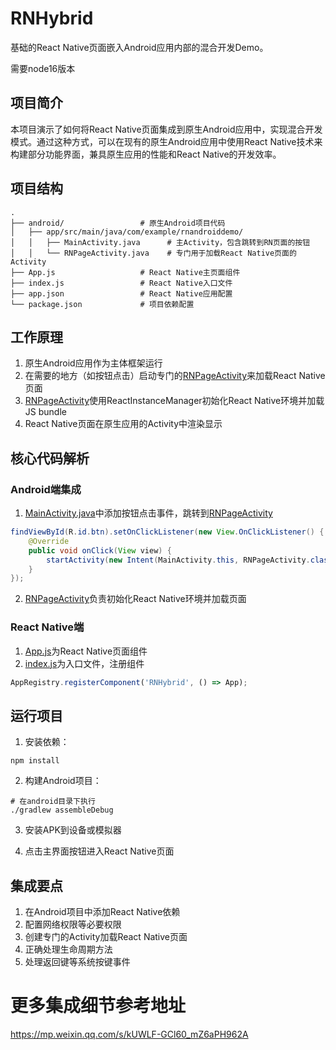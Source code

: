 # RNHybrid

基础的React Native页面嵌入Android应用内部的混合开发Demo。

需要node16版本

## 项目简介

本项目演示了如何将React Native页面集成到原生Android应用中，实现混合开发模式。通过这种方式，可以在现有的原生Android应用中使用React Native技术来构建部分功能界面，兼具原生应用的性能和React Native的开发效率。

## 项目结构

```
.
├── android/                 # 原生Android项目代码
│   ├── app/src/main/java/com/example/rnandroiddemo/
│   │   ├── MainActivity.java      # 主Activity，包含跳转到RN页面的按钮
│   │   └── RNPageActivity.java    # 专门用于加载React Native页面的Activity
├── App.js                   # React Native主页面组件
├── index.js                 # React Native入口文件
├── app.json                 # React Native应用配置
└── package.json             # 项目依赖配置
```

## 工作原理

1. 原生Android应用作为主体框架运行
2. 在需要的地方（如按钮点击）启动专门的[RNPageActivity](file:///Users/zhaoyudong/IdeaProjects/RNHybrid/android/app/src/main/java/com/example/rnandroiddemo/RNPageActivity.java#L13-L69)来加载React Native页面
3. [RNPageActivity](file:///Users/zhaoyudong/IdeaProjects/RNHybrid/android/app/src/main/java/com/example/rnandroiddemo/RNPageActivity.java#L13-L69)使用ReactInstanceManager初始化React Native环境并加载JS bundle
4. React Native页面在原生应用的Activity中渲染显示

## 核心代码解析

### Android端集成

1. [MainActivity.java](file:///Users/zhaoyudong/IdeaProjects/RNHybrid/android/app/src/main/java/com/example/rnandroiddemo/MainActivity.java)中添加按钮点击事件，跳转到[RNPageActivity](file:///Users/zhaoyudong/IdeaProjects/RNHybrid/android/app/src/main/java/com/example/rnandroiddemo/RNPageActivity.java#L13-L69)

```java
findViewById(R.id.btn).setOnClickListener(new View.OnClickListener() {
    @Override
    public void onClick(View view) {
        startActivity(new Intent(MainActivity.this, RNPageActivity.class));
    }
});
```

2. [RNPageActivity](file:///Users/zhaoyudong/IdeaProjects/RNHybrid/android/app/src/main/java/com/example/rnandroiddemo/RNPageActivity.java#L13-L69)负责初始化React Native环境并加载页面

### React Native端

1. [App.js](file:///Users/zhaoyudong/IdeaProjects/RNHybrid/App.js)为React Native页面组件
2. [index.js](file:///Users/zhaoyudong/IdeaProjects/RNHybrid/index.js)为入口文件，注册组件

```javascript
AppRegistry.registerComponent('RNHybrid', () => App);
```

## 运行项目

1. 安装依赖：
```
npm install
```

2. 构建Android项目：
```
# 在android目录下执行
./gradlew assembleDebug
```

3. 安装APK到设备或模拟器

4. 点击主界面按钮进入React Native页面

## 集成要点

1. 在Android项目中添加React Native依赖
2. 配置网络权限等必要权限
3. 创建专门的Activity加载React Native页面
4. 正确处理生命周期方法
5. 处理返回键等系统按键事件

# 更多集成细节参考地址
https://mp.weixin.qq.com/s/kUWLF-GCl60_mZ6aPH962A

